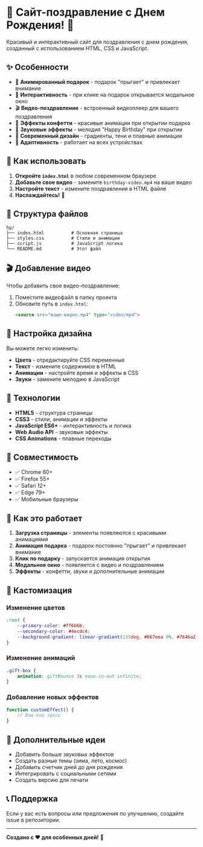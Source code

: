 # 🎉 Сайт-поздравление с Днем Рождения! 🎂

Красивый и интерактивный сайт для поздравления с днем рождения, созданный с использованием HTML, CSS и JavaScript.

## ✨ Особенности

- 🎁 **Анимированный подарок** - подарок "прыгает" и привлекает внимание
- 🎯 **Интерактивность** - при клике на подарок открывается модальное окно
- 🎬 **Видео-поздравление** - встроенный видеоплеер для вашего поздравления
- 🎊 **Эффекты конфетти** - красивые анимации при открытии подарка
- 🎵 **Звуковые эффекты** - мелодия "Happy Birthday" при открытии
- 🌈 **Современный дизайн** - градиенты, тени и плавные анимации
- 📱 **Адаптивность** - работает на всех устройствах

## 🚀 Как использовать

1. **Откройте `index.html`** в любом современном браузере
2. **Добавьте свое видео** - замените `birthday-video.mp4` на ваше видео
3. **Настройте текст** - измените поздравления в HTML файле
4. **Наслаждайтесь!** 🎉

## 📁 Структура файлов

```
hp/
├── index.html          # Основная страница
├── styles.css          # Стили и анимации
├── script.js           # JavaScript логика
└── README.md           # Этот файл
```

## 🎬 Добавление видео

Чтобы добавить свое видео-поздравление:

1. Поместите видеофайл в папку проекта
2. Обновите путь в `index.html`:
   ```html
   <source src="ваше-видео.mp4" type="video/mp4">
   ```

## 🎨 Настройка дизайна

Вы можете легко изменить:
- **Цвета** - отредактируйте CSS переменные
- **Текст** - измените содержимое в HTML
- **Анимации** - настройте время и эффекты в CSS
- **Звуки** - замените мелодию в JavaScript

## 🌟 Технологии

- **HTML5** - структура страницы
- **CSS3** - стили, анимации и эффекты
- **JavaScript ES6+** - интерактивность и логика
- **Web Audio API** - звуковые эффекты
- **CSS Animations** - плавные переходы

## 📱 Совместимость

- ✅ Chrome 60+
- ✅ Firefox 55+
- ✅ Safari 12+
- ✅ Edge 79+
- ✅ Мобильные браузеры

## 🎯 Как это работает

1. **Загрузка страницы** - элементы появляются с красивыми анимациями
2. **Анимация подарка** - подарок постоянно "прыгает" и привлекает внимание
3. **Клик по подарку** - запускается анимация открытия
4. **Модальное окно** - появляется с видео и поздравлением
5. **Эффекты** - конфетти, звуки и дополнительные анимации

## 🔧 Кастомизация

### Изменение цветов
```css
:root {
    --primary-color: #ff6b6b;
    --secondary-color: #4ecdc4;
    --background-gradient: linear-gradient(135deg, #667eea 0%, #764ba2 100%);
}
```

### Изменение анимаций
```css
.gift-box {
    animation: giftBounce 3s ease-in-out infinite;
}
```

### Добавление новых эффектов
```javascript
function customEffect() {
    // Ваш код здесь
}
```

## 🎊 Дополнительные идеи

- Добавить больше звуковых эффектов
- Создать разные темы (зима, лето, космос)
- Добавить счетчик дней до дня рождения
- Интегрировать с социальными сетями
- Создать версию для печати

## 📞 Поддержка

Если у вас есть вопросы или предложения по улучшению, создайте issue в репозитории.

---

**Создано с ❤️ для особенных дней!** 🎉

